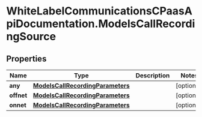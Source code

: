 # WhiteLabelCommunicationsCPaasApiDocumentation.ModelsCallRecordingSource

## Properties

Name | Type | Description | Notes
------------ | ------------- | ------------- | -------------
**any** | [**ModelsCallRecordingParameters**](ModelsCallRecordingParameters.md) |  | [optional] 
**offnet** | [**ModelsCallRecordingParameters**](ModelsCallRecordingParameters.md) |  | [optional] 
**onnet** | [**ModelsCallRecordingParameters**](ModelsCallRecordingParameters.md) |  | [optional] 



